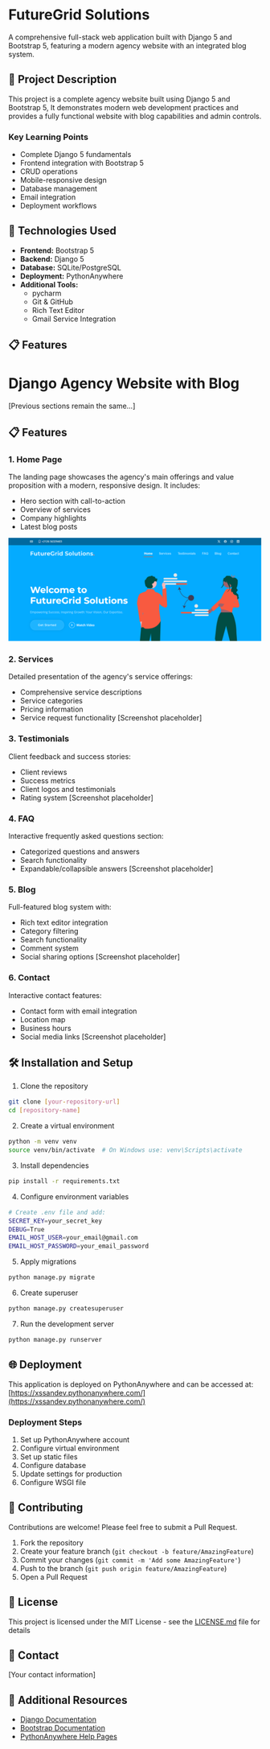 # FutureGrid Solutions

A comprehensive full-stack web application built with Django 5 and Bootstrap 5, featuring a modern agency website with an integrated blog system.

## 📝 Project Description

This project is a complete agency website built using Django 5 and Bootstrap 5, It demonstrates modern web development practices and provides a fully functional website with blog capabilities and admin controls.

### Key Learning Points
- Complete Django 5 fundamentals
- Frontend integration with Bootstrap 5
- CRUD operations
- Mobile-responsive design
- Database management
- Email integration
- Deployment workflows

## 🚀 Technologies Used

- **Frontend:** Bootstrap 5
- **Backend:** Django 5
- **Database:** SQLite/PostgreSQL
- **Deployment:** PythonAnywhere
- **Additional Tools:** 
  - pycharm
  - Git & GitHub
  - Rich Text Editor
  - Gmail Service Integration

## 📋 Features

# Django Agency Website with Blog

[Previous sections remain the same...]

## 📋 Features

### 1. Home Page
The landing page showcases the agency's main offerings and value proposition with a modern, responsive design. It includes:
- Hero section with call-to-action
- Overview of services
- Company highlights
- Latest blog posts

![Homepage Screenshot](https://github.com/xSSanDev/company_webpage_project/blob/master/images/Homepage.png?raw=true)

### 2. Services
Detailed presentation of the agency's service offerings:
- Comprehensive service descriptions
- Service categories
- Pricing information
- Service request functionality
[Screenshot placeholder]

### 3. Testimonials
Client feedback and success stories:
- Client reviews
- Success metrics
- Client logos and testimonials
- Rating system
[Screenshot placeholder]

### 4. FAQ
Interactive frequently asked questions section:
- Categorized questions and answers
- Search functionality
- Expandable/collapsible answers
[Screenshot placeholder]

### 5. Blog
Full-featured blog system with:
- Rich text editor integration
- Category filtering
- Search functionality
- Comment system
- Social sharing options
[Screenshot placeholder]

### 6. Contact
Interactive contact features:
- Contact form with email integration
- Location map
- Business hours
- Social media links
[Screenshot placeholder]

## 🛠️ Installation and Setup

1. Clone the repository
```bash
git clone [your-repository-url]
cd [repository-name]
```

2. Create a virtual environment
```bash
python -m venv venv
source venv/bin/activate  # On Windows use: venv\Scripts\activate
```

3. Install dependencies
```bash
pip install -r requirements.txt
```

4. Configure environment variables
```bash
# Create .env file and add:
SECRET_KEY=your_secret_key
DEBUG=True
EMAIL_HOST_USER=your_email@gmail.com
EMAIL_HOST_PASSWORD=your_email_password
```

5. Apply migrations
```bash
python manage.py migrate
```

6. Create superuser
```bash
python manage.py createsuperuser
```

7. Run the development server
```bash
python manage.py runserver
```

## 🌐 Deployment

This application is deployed on PythonAnywhere and can be accessed at: [https://xssandev.pythonanywhere.com/](https://xssandev.pythonanywhere.com/)

### Deployment Steps
1. Set up PythonAnywhere account
2. Configure virtual environment
3. Set up static files
4. Configure database
5. Update settings for production
6. Configure WSGI file

## 🤝 Contributing

Contributions are welcome! Please feel free to submit a Pull Request.

1. Fork the repository
2. Create your feature branch (`git checkout -b feature/AmazingFeature`)
3. Commit your changes (`git commit -m 'Add some AmazingFeature'`)
4. Push to the branch (`git push origin feature/AmazingFeature`)
5. Open a Pull Request

## 📄 License

This project is licensed under the MIT License - see the [LICENSE.md](LICENSE.md) file for details

## 👤 Contact

[Your contact information]

## 🔗 Additional Resources

- [Django Documentation](https://docs.djangoproject.com/)
- [Bootstrap Documentation](https://getbootstrap.com/docs/5.0/getting-started/introduction/)
- [PythonAnywhere Help Pages](https://help.pythonanywhere.com/)
